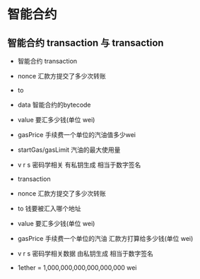 # 智能合约

## 智能合约 transaction 与 transaction
* 智能合约 transaction
* nonce 汇款方提交了多少次转账
* to
* data 智能合约的bytecode
* value 要汇多少钱(单位 wei)
* gasPrice 手续费一个单位的汽油值多少wei
* startGas/gasLimit 汽油的最大使用量
* v r s 密码学相关 有私钥生成 相当于数字签名

* transaction
* nonce 汇款方提交了多少次转账
* to 钱要被汇入哪个地址
* value 要汇多少钱(单位 wei)
* gasPrice 手续费一个单位的汽油 汇款方打算给多少钱(单位 wei)
* v r s 密码学相关数据 由私钥生成 相当于数字签名


* 1ether = 1,000,000,000,000,000,000 wei